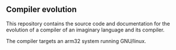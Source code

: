 ## Compiler evolution
This repository contains the source code and documentation for the evolution of a compiler of an imaginary language and its compiler.

The compiler targets an arm32 system running GNU/linux.